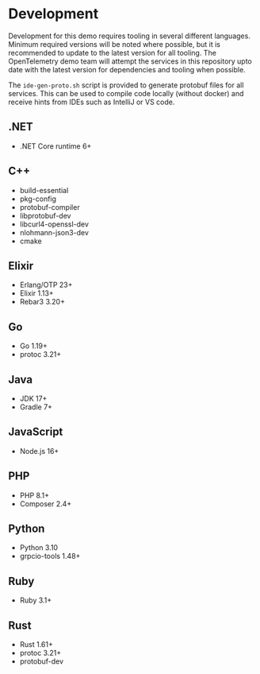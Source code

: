 # Development

Development for this demo requires tooling in several different languages.
Minimum required versions will be noted where possible, but it is recommended
to update to the latest version for all tooling. The OpenTelemetry demo team
will attempt the services in this repository upto date with the latest version 
for dependencies and tooling when possible.

The `ide-gen-proto.sh` script is provided to generate protobuf files for all 
services. This can be used to compile code locally (without docker) and receive
hints from IDEs such as IntelliJ or VS code.

## .NET

- .NET Core runtime 6+

## C++

- build-essential
- pkg-config
- protobuf-compiler
- libprotobuf-dev
- libcurl4-openssl-dev
- nlohmann-json3-dev
- cmake

## Elixir

- Erlang/OTP 23+
- Elixir 1.13+
- Rebar3 3.20+

## Go

- Go 1.19+
- protoc 3.21+

## Java

- JDK 17+
- Gradle 7+

## JavaScript

- Node.js 16+

## PHP

- PHP 8.1+
- Composer 2.4+

## Python

- Python 3.10
- grpcio-tools 1.48+

## Ruby

- Ruby 3.1+

## Rust

- Rust 1.61+
- protoc 3.21+
- protobuf-dev
